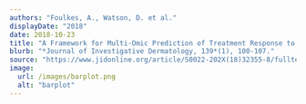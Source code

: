 ```yaml
---
authors: "Foulkes, A., Watson, D. et al."
displayDate: "2018"
date: 2018-10-23
title: "A Framework for Multi-Omic Prediction of Treatment Response to Biologic Therapy for Psoriasis."
blurb: "*Journal of Investigative Dermatology, 139*(1), 100-107."
source: "https://www.jidonline.org/article/S0022-202X(18)32355-8/fulltext"
image:
  url: /images/barplot.png
  alt: "barplot"
---
```


